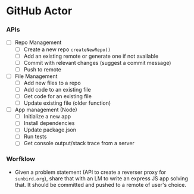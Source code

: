 # GitHub Actor


### APIs
- [ ] Repo Management
	- [ ] Create a new repo `createNewRepo()`
	- [ ] Add an existing remote or generate one if not available
	- [ ] Commit with relevant changes (suggest a commit message)
	- [ ] Push to remote
- [ ] File Management
	- [ ] Add new files to a repo
	- [ ] Add code to an existing file
	- [ ] Get code for an existing file
	- [ ] Update existing file (older function)
- [ ] App management (Node)
    - [ ] Initialize a new app
    - [ ] Install dependencies
    - [ ] Update package.json
    - [ ] Run tests
    - [ ] Get console output/stack trace from a server

### Worfklow
- Given a problem statement (API to create a reverser proxy for `sunbird.org`), share that with an LM to write an express JS app solving that. It should be committed and pushed to a remote of user's choice.
